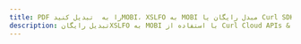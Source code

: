 ---title: PDF را به  تبدیل کنیدMOBI، XSLFO به MOBI مبدل رایگان یا Curl SDKdescription: تبدیل رایگانXSLFO به MOBI با استفاده از Curl Cloud APIs & SDK همچنین اسناد PDF را در Cloud ایجاد، ویرایش و رندر کنید.---